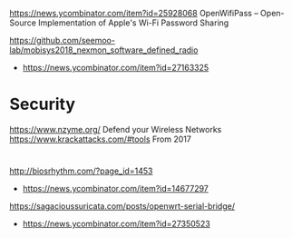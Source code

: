 https://news.ycombinator.com/item?id=25928068 OpenWifiPass – Open-Source Implementation of Apple's Wi-Fi Password Sharing

https://github.com/seemoo-lab/mobisys2018_nexmon_software_defined_radio
* https://news.ycombinator.com/item?id=27163325

# Security
https://www.nzyme.org/ Defend your Wireless Networks
https://www.krackattacks.com/#tools From 2017

#
http://biosrhythm.com/?page_id=1453
* https://news.ycombinator.com/item?id=14677297

https://sagacioussuricata.com/posts/openwrt-serial-bridge/
* https://news.ycombinator.com/item?id=27350523



